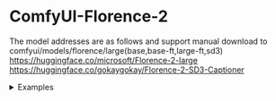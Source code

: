 # ComfyUI-Florence-2
The model addresses are as follows and support manual download to comfyui/models/florence/large(base,base-ft,large-ft,sd3)
https://huggingface.co/microsoft/Florence-2-large
https://huggingface.co/gokaygokay/Florence-2-SD3-Captioner

<details>
Thanks to original node developer spacepxl and model fine-tuning author gokaygokay

<summary>Examples</summary>

![](sd3.png)



</details>
